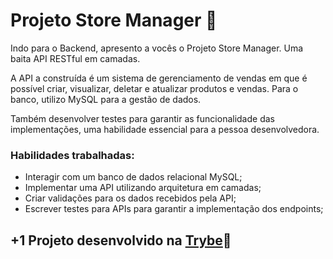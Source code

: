 # Projeto Store Manager 🏬

Indo para o Backend, apresento a vocês o Projeto Store Manager. Uma baita API RESTful em camadas.

A API a construída é um sistema de gerenciamento de vendas em que é possível criar, visualizar, deletar e atualizar produtos e vendas. Para o banco, utilizo MySQL para a gestão de dados.

Também desenvolver testes para garantir as funcionalidade das implementações, uma habilidade essencial para a pessoa desenvolvedora.

### Habilidades trabalhadas:

* Interagir com um banco de dados relacional MySQL;
* Implementar uma API utilizando arquitetura em camadas;
* Criar validações para os dados recebidos pela API;
* Escrever testes para APIs para garantir a implementação dos endpoints;

## +1 Projeto desenvolvido na [Trybe](https://www.betrybe.com/)💚

